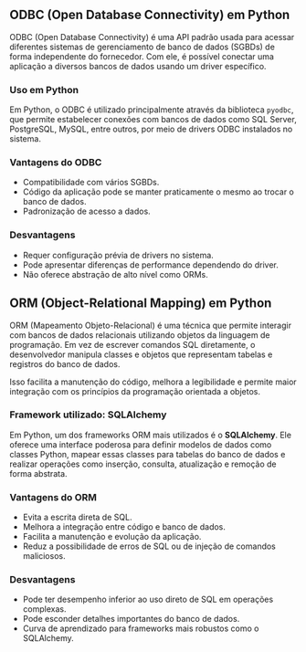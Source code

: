 ## ODBC (Open Database Connectivity) em Python

ODBC (Open Database Connectivity) é uma API padrão usada para acessar diferentes sistemas de gerenciamento de banco de dados (SGBDs) de forma independente do fornecedor. Com ele, é possível conectar uma aplicação a diversos bancos de dados usando um driver específico.

### Uso em Python

Em Python, o ODBC é utilizado principalmente através da biblioteca `pyodbc`, que permite estabelecer conexões com bancos de dados como SQL Server, PostgreSQL, MySQL, entre outros, por meio de drivers ODBC instalados no sistema.

### Vantagens do ODBC

- Compatibilidade com vários SGBDs.  
- Código da aplicação pode se manter praticamente o mesmo ao trocar o banco de dados.  
- Padronização de acesso a dados.

### Desvantagens

- Requer configuração prévia de drivers no sistema.  
- Pode apresentar diferenças de performance dependendo do driver.  
- Não oferece abstração de alto nível como ORMs.

## ORM (Object-Relational Mapping) em Python

ORM (Mapeamento Objeto-Relacional) é uma técnica que permite interagir com bancos de dados relacionais utilizando objetos da linguagem de programação. Em vez de escrever comandos SQL diretamente, o desenvolvedor manipula classes e objetos que representam tabelas e registros do banco de dados.

Isso facilita a manutenção do código, melhora a legibilidade e permite maior integração com os princípios da programação orientada a objetos.

### Framework utilizado: SQLAlchemy

Em Python, um dos frameworks ORM mais utilizados é o **SQLAlchemy**. Ele oferece uma interface poderosa para definir modelos de dados como classes Python, mapear essas classes para tabelas do banco de dados e realizar operações como inserção, consulta, atualização e remoção de forma abstrata.

### Vantagens do ORM

- Evita a escrita direta de SQL.  
- Melhora a integração entre código e banco de dados.  
- Facilita a manutenção e evolução da aplicação.  
- Reduz a possibilidade de erros de SQL ou de injeção de comandos maliciosos.

### Desvantagens

- Pode ter desempenho inferior ao uso direto de SQL em operações complexas.  
- Pode esconder detalhes importantes do banco de dados.  
- Curva de aprendizado para frameworks mais robustos como o SQLAlchemy.

